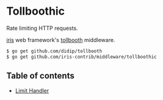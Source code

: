 # Tollboothic

Rate limiting HTTP requests.


[iris](https://github.com/sniperkit/iris) web framework's [tollbooth](https://github.com/didip/tollbooth) middleware.



```sh
$ go get github.com/didip/tollbooth
$ go get github.com/iris-contrib/middleware/tollboothic
```

## Table of contents

- [Limit Handler](_example/limit-handler/main.go)